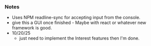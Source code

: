 ### Notes
- Uses NPM readline-sync for accepting input from the console.
- give this a GUI once finished - Maybe with react or whatever new framework is good.
- 10/20/25 
    - just need to implement the Interest features then I'm done. 

